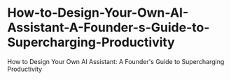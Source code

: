 # How-to-Design-Your-Own-AI-Assistant-A-Founder-s-Guide-to-Supercharging-Productivity
How to Design Your Own AI Assistant: A Founder's Guide to Supercharging Productivity
